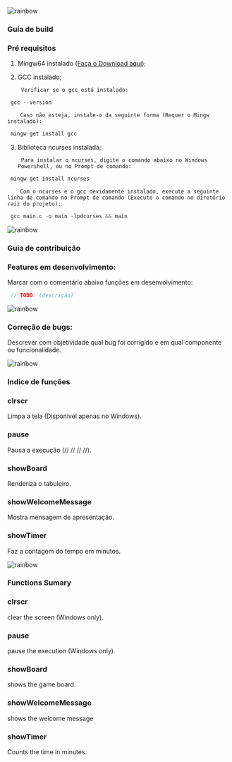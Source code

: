 ![rainbow](https://raw.githubusercontent.com/andreasbm/readme/master/assets/lines/rainbow.png)

### Guia de build
### Pré requisitos

1. Mingw64 instalado ([Faça o Download aqui](https://sourceforge.net/projects/mingw/));

2. GCC instalado;

        Verificar se o gcc está instalado:

```c
 gcc --version
```

        Caso não esteja, instale-o da seguinte forma (Requer o Mingw instalado):

```c
 mingw-get install gcc
```

3. Biblioteca ncurses instalada;

        Para instalar o ncurses, digite o comando abaixo no Windows Powershell, ou no Prompt de comando:

```c
 mingw-get install ncurses
```

        Com o ncurses e o gcc devidamente instalado, execute a seguinte linha de comando no Prompt de comando (Execute o comando no diretório raiz do projeto):

```c
 gcc main.c -o main -lpdcurses && main
```

![rainbow](https://raw.githubusercontent.com/andreasbm/readme/master/assets/lines/rainbow.png)

### Guia de contribuição
### Features em desenvolvimento:
Marcar com o comentário abaixo funções em desenvolvimento:
```c
 // TODO: (descrição)
```

![rainbow](https://raw.githubusercontent.com/andreasbm/readme/master/assets/lines/rainbow.png)

### Correção de bugs:
Descrever com objetividade qual bug foi corrigido e em qual componente ou funcionalidade.

![rainbow](https://raw.githubusercontent.com/andreasbm/readme/master/assets/lines/rainbow.png)

### Indice de funções

### clrscr
Limpa a tela (Disponível apenas no Windows).
### pause
Pausa a execução (// // // //).
### showBoard
Renderiza o tabuleiro.
### showWelcomeMessage
Mostra mensagem de apresentação.
### showTimer
Faz a contagem do tempo em minutos. 

![rainbow](https://raw.githubusercontent.com/andreasbm/readme/master/assets/lines/rainbow.png)

### Functions Sumary

### clrscr
clear the screen (Windows only).
### pause
pause the execution (Windows only).
### showBoard
shows the game board.
### showWelcomeMessage
shows the welcome message
### showTimer
Counts the time in minutes. 


